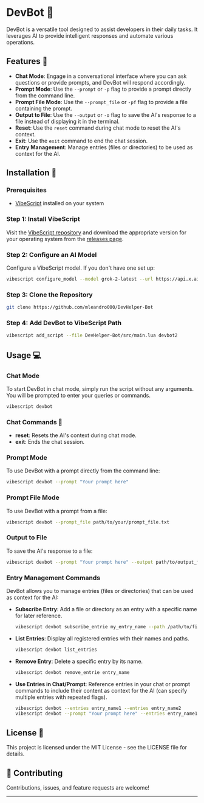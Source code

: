 # DevBot 🤖

DevBot is a versatile tool designed to assist developers in their daily tasks. It leverages AI to provide intelligent responses and automate various operations.

## Features 🚀

- **Chat Mode**: Engage in a conversational interface where you can ask questions or provide prompts, and DevBot will respond accordingly.
- **Prompt Mode**: Use the `--prompt` or `-p` flag to provide a prompt directly from the command line.
- **Prompt File Mode**: Use the `--prompt_file` or `-pf` flag to provide a file containing the prompt.
- **Output to File**: Use the `--output` or `-o` flag to save the AI's response to a file instead of displaying it in the terminal.
- **Reset**: Use the `reset` command during chat mode to reset the AI's context.
- **Exit**: Use the `exit` command to end the chat session.
- **Entry Management**: Manage entries (files or directories) to be used as context for the AI.

## Installation 🔧

### Prerequisites

- [VibeScript](https://github.com/OUIsolutions/VibeScript) installed on your system

### Step 1: Install VibeScript

Visit the [VibeScript repository](https://github.com/OUIsolutions/VibeScript) and download the appropriate version for your operating system from the [releases page](https://github.com/OUIsolutions/VibeScript/releases/tag/0.2.0).

### Step 2: Configure an AI Model

Configure a VibeScript model. If you don't have one set up:

```bash
vibescript configure_model --model grok-2-latest --url https://api.x.ai/v1/chat/completions --key "your_api_key"
```

### Step 3: Clone the Repository

```bash
git clone https://github.com/mleandro000/DevHelper-Bot
```

### Step 4: Add DevBot to VibeScript Path

```bash
vibescript add_script --file DevHelper-Bot/src/main.lua devbot2
```


## Usage 💻

### Chat Mode

To start DevBot in chat mode, simply run the script without any arguments. You will be prompted to enter your queries or commands.

```bash
vibescript devbot
```

### Chat Commands 📖

- **reset**: Resets the AI's context during chat mode.
- **exit**: Ends the chat session.


### Prompt Mode

To use DevBot with a prompt directly from the command line:

```bash
vibescript devbot --prompt "Your prompt here"
```

### Prompt File Mode

To use DevBot with a prompt from a file:

```bash
vibescript devbot --prompt_file path/to/your/prompt_file.txt
```

### Output to File

To save the AI's response to a file:

```bash
vibescript devbot --prompt "Your prompt here" --output path/to/output_file.txt
```

### Entry Management Commands

DevBot allows you to manage entries (files or directories) that can be used as context for the AI:

- **Subscribe Entry**: Add a file or directory as an entry with a specific name for later reference.
  ```bash
  vibescript devbot subscribe_entrie my_entry_name --path /path/to/file_or_directory
  ```

- **List Entries**: Display all registered entries with their names and paths.
  ```bash
  vibescript devbot list_entries
  ```

- **Remove Entry**: Delete a specific entry by its name.
  ```bash
  vibescript devbot remove_entrie entry_name
  ```

- **Use Entries in Chat/Prompt**: Reference entries in your chat or prompt commands to include their content as context for the AI (can specify multiple entries with repeated flags).
  ```bash
  vibescript devbot --entries entry_name1 --entries entry_name2
  vibescript devbot --prompt "Your prompt here" --entries entry_name1
  ```



## License 📜

This project is licensed under the MIT License - see the LICENSE file for details.

## 🤝 Contributing

Contributions, issues, and feature requests are welcome!

-----------------
